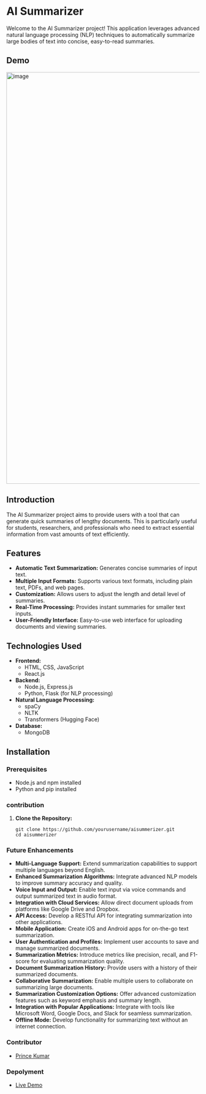 # AI Summarizer

Welcome to the AI Summarizer project! This application leverages advanced natural language processing (NLP) techniques to automatically summarize large bodies of text into concise, easy-to-read summaries.
## Demo

<img width="1074" alt="image" src="https://github.com/princekumarg/aisummerzier/assets/86905668/8d4201bc-8832-4cc6-b4d2-3971991d4588">

## Introduction

The AI Summarizer project aims to provide users with a tool that can generate quick summaries of lengthy documents. This is particularly useful for students, researchers, and professionals who need to extract essential information from vast amounts of text efficiently.

## Features

- **Automatic Text Summarization:** Generates concise summaries of input text.
- **Multiple Input Formats:** Supports various text formats, including plain text, PDFs, and web pages.
- **Customization:** Allows users to adjust the length and detail level of summaries.
- **Real-Time Processing:** Provides instant summaries for smaller text inputs.
- **User-Friendly Interface:** Easy-to-use web interface for uploading documents and viewing summaries.

## Technologies Used

- **Frontend:**
  - HTML, CSS, JavaScript
  - React.js
- **Backend:**
  - Node.js, Express.js
  - Python, Flask (for NLP processing)
- **Natural Language Processing:**
  - spaCy
  - NLTK
  - Transformers (Hugging Face)
- **Database:**
  - MongoDB

## Installation

### Prerequisites

- Node.js and npm installed
- Python and pip installed

### contribution

1. **Clone the Repository:**
   ```
   git clone https://github.com/yourusername/aisummerizer.git
   cd aisummerizer
   ```
### Future Enhancements

- **Multi-Language Support:** Extend summarization capabilities to support multiple languages beyond English.
- **Enhanced Summarization Algorithms:** Integrate advanced NLP models to improve summary accuracy and quality.
- **Voice Input and Output:** Enable text input via voice commands and output summarized text in audio format.
- **Integration with Cloud Services:** Allow direct document uploads from platforms like Google Drive and Dropbox.
- **API Access:** Develop a RESTful API for integrating summarization into other applications.
- **Mobile Application:** Create iOS and Android apps for on-the-go text summarization.
- **User Authentication and Profiles:** Implement user accounts to save and manage summarized documents.
- **Summarization Metrics:** Introduce metrics like precision, recall, and F1-score for evaluating summarization quality.
- **Document Summarization History:** Provide users with a history of their summarized documents.
- **Collaborative Summarization:** Enable multiple users to collaborate on summarizing large documents.
- **Summarization Customization Options:** Offer advanced customization features such as keyword emphasis and summary length.
- **Integration with Popular Applications:** Integrate with tools like Microsoft Word, Google Docs, and Slack for seamless summarization.
- **Offline Mode:** Develop functionality for summarizing text without an internet connection.
### Contributor

- [Prince Kumar](https://github.com/princekumarg)

### Depolyment

- [Live Demo](https://aisummerzier.vercel.app/)
